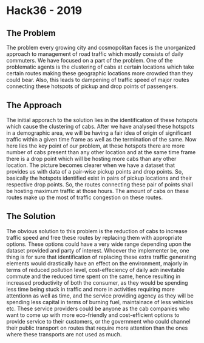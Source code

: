 # Hack36 - 2019

## The Problem

The problem every growing city and cosmopolitan faces is the unorganized approach to management of road traffic which mostly consists of daily commuters. We have focused on a part of the problem. One of the problematic agents is the clustering of cabs at certain locations which take certain routes making these geographic locations more crowded than they could bear. Also, this leads to dampening of traffic speed of major routes connecting these hotspots of pickup and drop points of passengers.

## The Approach

The initial apporach to the solution lies in the identification of these hotspots which cause the clustering of cabs. After we have analysed these hotspots in a demographic area, we will be having a fair idea of origin of significant traffic within a given time frame as well as the termination of the same. Now here lies the key point of our problem, at these hotspots there are more number of cabs present than any other location and at the same time frame there is a drop point which will be hosting more cabs than any other location. The picture becomes clearer when we have a dataset that provides us with data of a pair-wise pickup points and drop points. So, basically the hotspots identified exist in pairs of pickup locations and their respective drop points. So, the routes connecting these pair of points shall be hosting maximum traffic at those hours. The amount of cabs on these routes make up the most of traffic congestion on these routes.

## The Solution

The obvious solution to this problem is the reduction of cabs to increase traffic speed and free these routes by replacing them with appropriate options. These options could have a very wide range depending upon the dataset provided and party of interest. Whoever the implementer be, one thing is for sure that identification of replacing these extra traffic generating elements would drastically have an effect on the environment, majorly in terms of reduced pollution level, cost-effeciency of daily adn inevitable commute and the reduced time spent on the same, hence resulting in increased productivity of both the consumer, as they would be spending less time being stuck in traffic and more in activities requiring more attentionn as well as time, and the service providing agency as they will be spending less capital in terms of burning fuel, maintainace of less vehicles etc. These service providers could be anyone as the cab companies who want to come up with more eco-friendly and cost-efficient options to provide service to their customers, or the government who could channel their public transport on routes that require more attention than the ones where these transports are not used as much.
